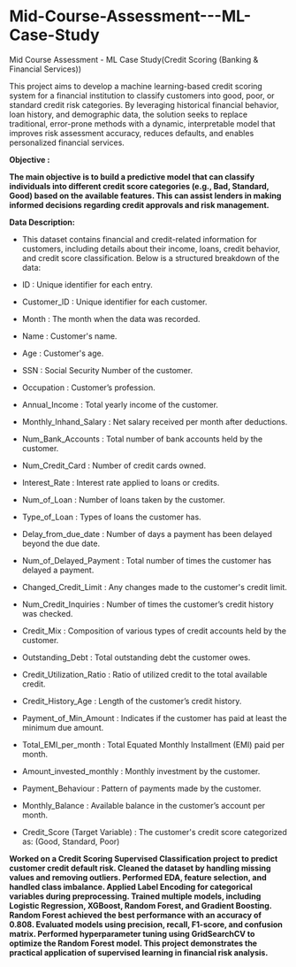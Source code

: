 # Mid-Course-Assessment---ML-Case-Study
Mid Course Assessment - ML Case Study(Credit Scoring (Banking &amp; Financial Services))


This project aims to develop a machine learning-based credit scoring system for a financial institution to classify customers into good, poor, or standard credit risk categories. By leveraging historical financial behavior, loan history, and demographic data, the solution seeks to replace traditional, error-prone methods with a dynamic, interpretable model that improves risk assessment accuracy, reduces defaults, and enables personalized financial services.

**Objective :** 

**The main objective is to build a predictive model that can classify individuals into different credit score categories (e.g., Bad, Standard, Good) based on the available features. This can assist lenders in making informed decisions regarding credit approvals and risk management.**

**Data Description:** 

* This dataset contains financial and credit-related information for customers, including details about their income, loans, credit behavior, and credit score classification. Below is a structured breakdown of the data:

* ID : Unique identifier for each entry.

* Customer_ID : Unique identifier for each customer.

* Month : The month when the data was recorded.

* Name : Customer's name.

* Age : Customer's age.

* SSN : Social Security Number of the customer.

* Occupation : Customer’s profession.

* Annual_Income : Total yearly income of the customer.  

* Monthly_Inhand_Salary : Net salary received per month after deductions.

* Num_Bank_Accounts : Total number of bank accounts held by the customer.

* Num_Credit_Card : Number of credit cards owned.

* Interest_Rate : Interest rate applied to loans or credits.

* Num_of_Loan : Number of loans taken by the customer.

* Type_of_Loan : Types of loans the customer has.

* Delay_from_due_date : Number of days a payment has been delayed beyond the due date.

* Num_of_Delayed_Payment : Total number of times the customer has delayed a payment.

* Changed_Credit_Limit : Any changes made to the customer's credit limit.

* Num_Credit_Inquiries : Number of times the customer’s credit history was checked.

* Credit_Mix : Composition of various types of credit accounts held by the customer.

* Outstanding_Debt : Total outstanding debt the customer owes.

* Credit_Utilization_Ratio : Ratio of utilized credit to the total available credit.

* Credit_History_Age : Length of the customer’s credit history.

* Payment_of_Min_Amount : Indicates if the customer has paid at least the minimum due amount.

* Total_EMI_per_month : Total Equated Monthly Installment (EMI) paid per month.

* Amount_invested_monthly : Monthly investment by the customer.

* Payment_Behaviour : Pattern of payments made by the customer.

* Monthly_Balance : Available balance in the customer’s account per month.

* Credit_Score (Target Variable) : The customer's credit score categorized as: (Good, Standard, Poor)


**Worked on a Credit Scoring Supervised Classification project to predict customer credit default risk. Cleaned the dataset by handling missing values and removing outliers. Performed EDA, feature selection, and handled class imbalance. Applied Label Encoding for categorical variables during preprocessing. Trained multiple models, including Logistic Regression, XGBoost, Random Forest, and Gradient Boosting. Random Forest achieved the best performance with an accuracy of 0.808. Evaluated models using precision, recall, F1-score, and confusion matrix. Performed hyperparameter tuning using GridSearchCV to optimize the Random Forest model. This project demonstrates the practical application of supervised learning in financial risk analysis.**
